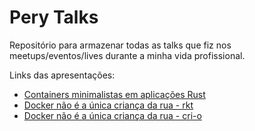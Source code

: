 # Pery Talks

Repositório para armazenar todas as talks que fiz nos meetups/eventos/lives durante a minha vida profissional.

Links das apresentações:

- [Containers minimalistas em aplicações Rust](https://bit.ly/2K1dfAA)
- [Docker não é a única criança da rua - rkt](https://bit.ly/2ssEatp)
- [Docker não é a única criança da rua - cri-o](https://bit.ly/2kEhPWf)